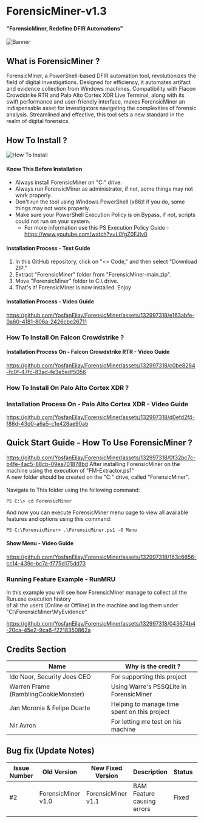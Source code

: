 # ForensicMiner-v1.3
#### "ForensicMiner, Redefine DFIR Automations"
![Banner](https://github.com/YosfanEilay/ForensicMiner/assets/132997318/72d572fc-2f43-48dd-a16b-1b545eb6aad6)

## What is ForensicMiner ?
ForensicMiner, a PowerShell-based DFIR automation tool, revolutionizes the field of digital investigations.
Designed for efficiency, it automates artifact and evidence collection from Windows machines. Compatibility
with Flacon Crowdstrike RTR and Palo Alto Cortex XDR Live Terminal, along with its swift performance and 
user-friendly interface, makes ForensicMiner an indispensable asset for investigators navigating the complexities
of forensic analysis. Streamlined and effective, this tool sets a new standard in the realm of digital forensics.

## How To Install ?
![How To Install](https://github.com/YosfanEilay/ForensicMiner/assets/132997318/36c30bc3-c9f1-49f7-a3ac-b56c01e53dd1)

#### Know This Before Installation
* Always install ForensicMiner on "C:\" drive.
* Always run ForensicMiner as administrator, if not, some things may not work properly.
* Don't run the tool using Windows PowerShell (x86)! if you do, some things may not work properly.
* Make sure your PowerShell Execution Policy is on Bypass, if not, scripts could not run on your system.
  * For more information use this PS Execution Policy Guide - https://www.youtube.com/watch?v=L0fgZ0FJIv0

#### Installation Process - Text Guide
1. In this GitHub repository, click on "<> Code," and then select "Download ZIP."
2. Extract "ForensicMiner" folder from "ForensicMiner-main.zip".
3. Move "ForensicMiner" folder to C:\\ drive.
5. That's it! ForensicMiner is now installed. Enjoy

#### Installation Process - Video Guide
https://github.com/YosfanEilay/ForensicMiner/assets/132997318/e163abfe-0a60-4181-806a-2426cbe26711

### How To Install On Falcon Crowdstrike ?
#### Installation Process On - Falcon Crowdstrike RTR - Video Guide
https://github.com/YosfanEilay/ForensicMiner/assets/132997318/c0be8264-fc0f-47fc-83ad-fe3e5edf5056

### How To Install On Palo Alto Cortex XDR ?
### Installation Process On - Palo Alto Cortex XDR - Video Guide
https://github.com/YosfanEilay/ForensicMiner/assets/132997318/d0efd2f4-f88d-43d0-a6a5-c1e428ae90ab

## Quick Start Guide - How To Use ForensicMiner ?
https://github.com/YosfanEilay/ForensicMiner/assets/132997318/0f32bc7c-b4fe-4ac5-88cb-09ea701878bd
After installing ForensicMiner on the machine using the execution of "FM-Extractor.ps1" <br>
A new folder should be created on the "C:\" drive, called "ForensicMiner". <br>
<br>
Navigate to This folder using the following command:
```
PS C:\> cd ForensicMiner
```
And now you can execute ForensicMiner menu page to view all available features and options using this command:
```
PS C:\ForensicMiner> .\ForensicMiner.ps1 -O Menu
```
#### Show Menu - Video Guide
https://github.com/YosfanEilay/ForensicMiner/assets/132997318/163c6656-cc14-439c-bc7a-f775d175dd73

### Running Feature Example - RunMRU
In this example you will see how ForensicMiner manage to collect all the Run.exe execution history <br>
of all the users (Online or Offline) in the machine and log them under "C:\ForensicMiner\MyEvidence"

https://github.com/YosfanEilay/ForensicMiner/assets/132997318/043674b4-20ca-45e2-9ca6-f2218350862a

## Credits Section
| Name                                 | Why is the credit ?                          |
| ------------------------------------ | -------------------------------------------- |
| Ido Naor, Security Joes CEO          | For supporting this project                  |
| Warren Frame (RamblingCookieMonster) | Using Warre's PSSQLite in ForensicMiner      |
| Jan Moronia & Felipe Duarte          | Helping to manage time spent on this project |
| Nir Avron                            | For letting me test on his machine           |

## Bug fix (Update Notes)
| Issue Number | Old Version        | New Fixed Version  | Description                | Status     | Credit To     | 
| ------------ | ------------------ | ------------------ | -------------------------- | ---------- | ------------- |
| #2           | ForensicMiner v1.0 | ForensicMiner v1.1 | BAM Feature causing errors | Fixed      | Nostramo-DFIR |         |
|              |                    |                    |                            |            |               |




